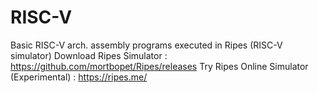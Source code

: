 # RISC-V
Basic RISC-V arch. assembly programs executed in Ripes (RISC-V simulator)
Download Ripes Simulator : https://github.com/mortbopet/Ripes/releases
Try Ripes Online Simulator (Experimental) : https://ripes.me/
